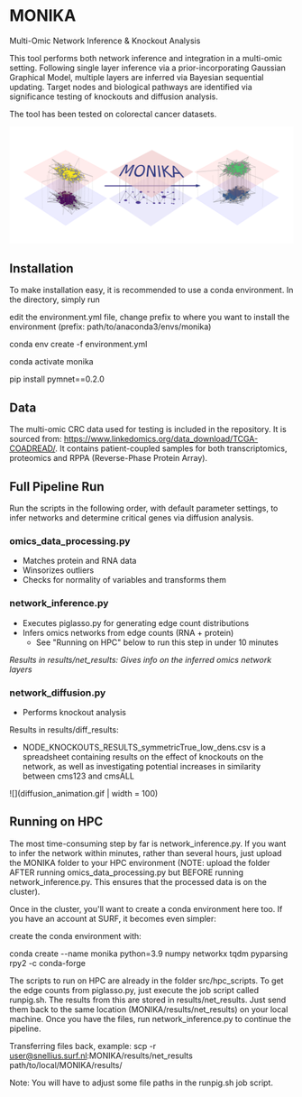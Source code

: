 # MONIKA
Multi-Omic Network Inference &amp; Knockout Analysis

This tool performs both network inference and integration in a multi-omic setting. Following single layer inference via a prior-incorporating Gaussian Graphical Model, multiple layers are inferred via Bayesian sequential updating. 
Target nodes and biological pathways are identified via significance testing of knockouts and diffusion analysis.

The tool has been tested on colorectal cancer datasets.

![Alt text](MONIKA_arrow.png)

## Installation
To make installation easy, it is recommended to use a conda environment. In the directory, simply run 

edit the environment.yml file, change prefix to where you want to install the environment (prefix: path/to/anaconda3/envs/monika)

conda env create -f environment.yml

conda activate monika

pip install pymnet==0.2.0

## Data
The multi-omic CRC data used for testing is included in the repository. It is sourced from: https://www.linkedomics.org/data_download/TCGA-COADREAD/. It contains patient-coupled samples for both transcriptomics, proteomics and RPPA (Reverse-Phase Protein Array).

## Full Pipeline Run
Run the scripts in the following order, with default parameter settings, to infer networks and determine critical genes via diffusion analysis.

### omics_data_processing.py
- Matches protein and RNA data
- Winsorizes outliers
- Checks for normality of variables and transforms them

### network_inference.py
- Executes piglasso.py for generating edge count distributions
- Infers omics networks from edge counts (RNA + protein)
	- See "Running on HPC" below to run this step in under 10 minutes


*Results in results/net_results: Gives info on the inferred omics network layers*

### network_diffusion.py
- Performs knockout analysis 

Results in results/diff_results: 
- NODE_KNOCKOUTS_RESULTS_symmetricTrue_low_dens.csv is a spreadsheet containing results on the effect of knockouts on the network, as well as investigating potential increases in similarity between cms123 and cmsALL

![](diffusion_animation.gif | width = 100)


## Running on HPC
The most time-consuming step by far is network_inference.py. 
If you want to infer the network within minutes, rather than several hours, just upload the MONIKA folder to your HPC environment (NOTE: upload the folder AFTER running omics_data_processing.py but BEFORE running network_inference.py. This ensures that the processed data is on the cluster). 

Once in the cluster, you'll want to create a conda environment here too. If you have an account at SURF, it becomes even simpler:

create the conda environment with:

conda create --name monika python=3.9 numpy networkx tqdm pyparsing rpy2 -c conda-forge

The scripts to run on HPC are already in the folder src/hpc_scripts. To get the edge counts from piglasso.py, just execute the job script called runpig.sh. The results from this are stored in results/net_results. Just send them back to the same location (MONIKA/results/net_results) on your local machine. Once you have the files, run network_inference.py to continue the pipeline.

Transferring files back, example: scp -r user@snellius.surf.nl:MONIKA/results/net_results path/to/local/MONIKA/results/

Note: You will have to adjust some file paths in the runpig.sh job script.
